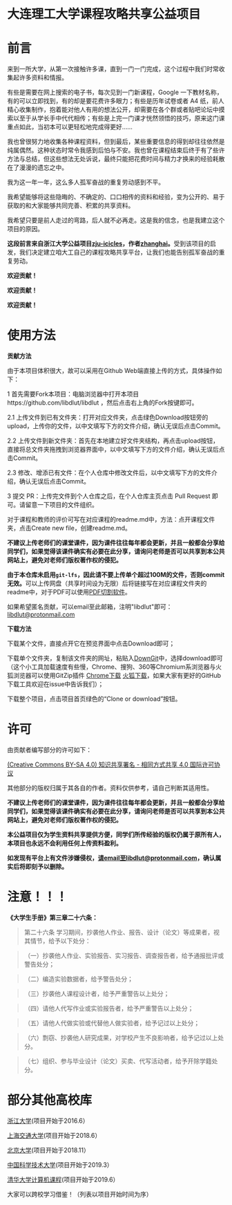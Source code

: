 # 大连理工大学课程攻略共享公益项目
前言
========
来到一所大学，从第一次接触许多课，直到一门一门完成，这个过程中我们时常收集起许多资料和情报。

有些是需要在网上搜索的电子书，每次见到一门新课程，Google 一下教材名称，有的可以立即找到，有的却是要花费许多眼力；有些是历年试卷或者 A4 纸，前人精心收集制作，抱着能对他人有用的想法公开，却需要在各个群或者贴吧论坛中摸索以至于从学长手中代代相传；有些是上完一门课才恍然领悟的技巧，原来这门课重点如此，当初本可以更轻松地完成得更好……

我也曾很努力地收集各种课程资料，但到最后，某些重要信息的得到却往往依然是纯属偶然。这种状态时常令我感到后怕与不安。我也曾在课程结束后终于有了些许方法与总结，但这些想法无处诉说，最终只能把花费时间与精力才换来的经验耗散在了漫漫的遗忘之中。

我为这一年一年，这么多人孤军奋战的重复劳动感到不平。

我希望能够将这些隐晦的、不确定的、口口相传的资料和经验，变为公开的、易于获取的和大家能够共同完善、积累的共享资料。

我希望只要是前人走过的弯路，后人就不必再走。这是我的信念，也是我建立这个项目的原因。


<strong>这段前言来自浙江大学公益项目[zju-icicles](https://qsctech.github.io/zju-icicles/)，作者[zhanghai](https://github.com/zhanghai)。</strong>受到该项目的启发，我们决定建立咱大工自己的课程攻略共享平台，让我们也能告别孤军奋战的重复劳动。

**欢迎贡献！**

**欢迎贡献！**

**欢迎贡献！**

使用方法
======

**贡献方法**

由于本项目体积很大，故可以采用在Github Web端直接上传的方式，具体操作如下：

1 首先需要Fork本项目：电脑浏览器中打开本项目https://github.com/libdlut/libdlut ，然后点击右上角的Fork按键即可。

2.1 上传文件到已有文件夹：打开对应文件夹，点击绿色Download按钮旁的upload，上传你的文件，以中文填写下方的文件介绍，确认无误后点击Commit。

2.2 上传文件到新文件夹：首先在本地建立好文件夹结构，再点击upload按钮，直接将总文件夹拖拽到浏览器界面中，以中文填写下方的文件介绍，确认无误后点击Commit。

2.3 修改、增添已有文件：在个人仓库中修改文件后，以中文填写下方的文件介绍，确认无误后点击Commit。

3 提交 PR：上传完文件到个人仓库之后，在个人仓库主页点击 Pull Request 即可。请留意一下项目的文件组织。

对于课程和教师的评价可写在对应课程的readme.md中，方法：点开课程文件夹，点击Create new file，创建readme.md。

**不建议上传老师们的课堂课件，因为课件往往每年都会更新，并且一般都会分享给同学们，如果觉得该课件确实有必要在此分享，请询问老师是否可以共享到本公共网站上，避免对老师们版权著作权的侵犯。**

<strong>由于本仓库未启用`git-lfs`，因此请不要上传单个超过100M的文件，否则commit无效。</strong>可以上传网盘（共享时间设为无限）后将链接写在对应课程文件夹的readme中，对于PDF可以使用[PDF切割软件](https://pdfsam.org/zh/download-pdfsam-basic/)。

如果希望匿名贡献，可以email至此邮箱，注明"libdlut"即可：libdlut@protonmail.com

**下载方法**

下载某个文件，直接点开它在预览界面中点击Download即可；

下载单个文件夹，复制该文件夹的网址，粘贴入[DownGit](https://minhaskamal.github.io/DownGit/#/home)中，选择download即可（这个小工具加载速度有些慢，Chrome、搜狗、360等Chromium系浏览器与火狐浏览器可以使用GitZip插件 [Chrome下载](https://chrome.google.com/webstore/detail/gitzip-for-github/ffabmkklhbepgcgfonabamgnfafbdlkn)  [火狐下载](https://addons.mozilla.org/en-US/firefox/addon/gitzip/)，如果大家有更好的GitHub下载工具欢迎在issue中告诉我们）；

下载整个项目，点击项目首页绿色的“Clone or download”按钮。

许可
=====
由贡献者编写部分的许可如下：

[(Creative Commons BY-SA 4.0) 知识共享署名 - 相同方式共享 4.0 国际许可协议](https://creativecommons.org/licenses/by-nc-sa/4.0/deed.zh)

其他部分的版权归属于其各自的作者。资料仅供参考，请自己判断其适用性。

**不建议上传老师们的课堂课件，因为课件往往每年都会更新，并且一般都会分享给同学们，如果觉得该课件确实有必要在此分享，请询问老师是否可以共享到本公共网站上，避免对老师们版权著作权的侵犯。**

**本公益项目仅为学生资料共享提供方便，同学们所传经验的版权仍属于原所有人，本项目也永远不会利用任何上传资料盈利。**

**如发现有平台上有文件涉嫌侵权，请email至libdlut@protonmail.com，确认属实后将即刻予以删除。**

注意！！！
=====
**《大学生手册》第三章二十六条：**
>第二十六条  学习期间，抄袭他人作业、报告、设计（论文）等成果者，视其情节，给予以下处分：

>（一）抄袭他人作业、实验报告、实习报告、调查报告者，给予通报批评或警告处分；

>（二）编造实验数据者，给予警告处分；

>（三）抄袭他人课程设计者，给予严重警告以上处分；

>（四）请他人代写作业或实验报告者，给予严重警告以上处分；

>（五）请他人代做实验或代替他人做实验者，给予记过以上处分；

>（六）剽窃、抄袭他人研究成果，对学校产生不良影响者，给予记过以上处分。

>（七）组织、参与毕业设计（论文）买卖、代写活动者，给予开除学籍处分。

部分其他高校库
=============

[浙江大学](https://qsctech.github.io/zju-icicles/)(项目开始于2016.6）

[上海交通大学](https://github.com/CoolPhilChen/SJTU-Courses/)(项目开始于2018.6）

[北京大学](https://lib-pku.github.io/)(项目开始于2018.11）

[中国科学技术大学](https://ustc-resource.github.io/USTC-Course/)(项目开始于2019.3）

[清华大学计算机课程](https://github.com/PKUanonym/REKCARC-TSC-UHT)(项目开始于2019.6）

大家可以跨校学习借鉴！（列表以项目开始时间为序）
